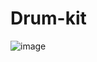 # Drum-kit
![image](https://github.com/Kanak10/Drum-kit/assets/66711082/4879949d-d8e3-4ba5-9133-63d30033d310)
